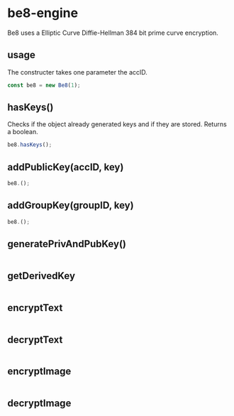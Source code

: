 # be8-engine
Be8 uses a Elliptic Curve Diffie-Hellman 384 bit prime curve encryption. 

## usage
The constructer takes one parameter the accID. 

```javascript
const be8 = new Be8(1);
```

## hasKeys()

Checks if the object already generated keys and if they are stored.
Returns a boolean.

```javascript
be8.hasKeys();
```

## addPublicKey(accID, key)

```javascript
be8.();
```

## addGroupKey(groupID, key)

```javascript
be8.();
```

## generatePrivAndPubKey()

```javascript
```

## getDerivedKey

```javascript
```

## encryptText
 
```javascript
```

## decryptText

```javascript
```

## encryptImage

```javascript
```

## decryptImage

```javascript
```
